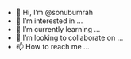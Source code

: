 - 👋 Hi, I’m @sonubumrah
- 👀 I’m interested in ...
- 🌱 I’m currently learning ...
- 💞️ I’m looking to collaborate on ...
- 📫 How to reach me ...

<!---
sonubumrah/sonubumrah is a ✨ special ✨ repository because its `README.md` (this file) appears on your GitHub profile.
You can click the Preview link to take a look at your changes.
--->
